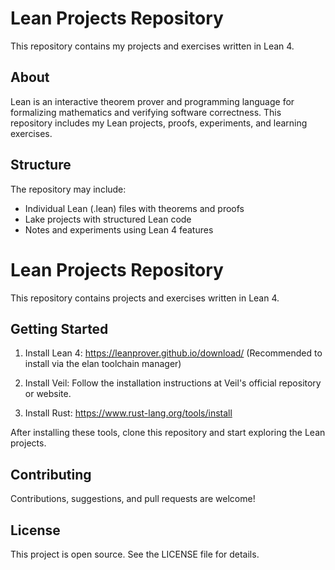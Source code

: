 Lean Projects Repository
=========================

This repository contains my projects and exercises written in Lean 4.

About
-----

Lean is an interactive theorem prover and programming language for formalizing mathematics
and verifying software correctness. This repository includes my Lean projects, proofs,
experiments, and learning exercises.

Structure
---------

The repository may include:

- Individual Lean (.lean) files with theorems and proofs
- Lake projects with structured Lean code
- Notes and experiments using Lean 4 features

Lean Projects Repository
=========================

This repository contains projects and exercises written in Lean 4.

Getting Started
---------------

1. Install Lean 4:
   https://leanprover.github.io/download/
   (Recommended to install via the elan toolchain manager)

2. Install Veil:
   Follow the installation instructions at Veil's official repository or website.

3. Install Rust:
   https://www.rust-lang.org/tools/install

After installing these tools, clone this repository and start exploring the Lean projects.


Contributing
------------

Contributions, suggestions, and pull requests are welcome!

License
-------

This project is open source. See the LICENSE file for details.

